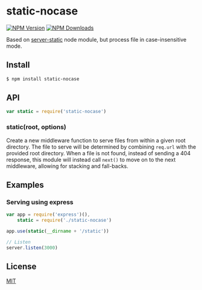 # static-nocase
[![NPM Version][npm-image]][npm-url]
[![NPM Downloads][downloads-image]][downloads-url]

Based on [server-static](shttps://github.com/expressjs/serve-static) node module, but process file in case-insensitive mode.

## Install

```sh
$ npm install static-nocase
```

## API

```js
var static = require('static-nocase')
```

### static(root, options)

Create a new middleware function to serve files from within a given root
directory. The file to serve will be determined by combining `req.url`
with the provided root directory. When a file is not found, instead of
sending a 404 response, this module will instead call `next()` to move on
to the next middleware, allowing for stacking and fall-backs.

## Examples

### Serving using express

```js
var app = require('express')(),
    static = require('./static-nocase')

app.use(static(__dirname + '/static'))

// Listen
server.listen(3000)
```

## License

[MIT](LICENSE)

[npm-image]: https://img.shields.io/npm/v/static-nocase.svg?style=flat
[npm-url]: https://npmjs.org/package/static-nocase
[downloads-image]: https://img.shields.io/npm/dm/static-nocase.svg?style=flat
[downloads-url]: https://npmjs.org/package/static-nocase
[serve-static-url]: https://github.com/expressjs/serve-static
